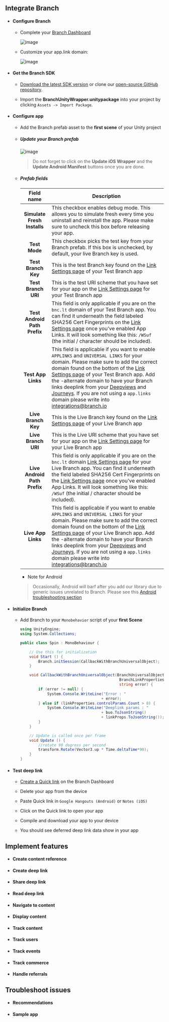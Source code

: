 ## Integrate Branch

- #### Configure Branch

	- Complete your [Branch Dashboard](https://dashboard.branch.io/settings/link)

		![image](http://i.imgur.com/eTuQXyZ.png)

	- Customize your app.link domain:

		![image](http://i.imgur.com/XPF1i6Z.png)

- #### Get the Branch SDK

	- [Download the latest SDK version](https://s3-us-west-1.amazonaws.com/branchhost/BranchUnityWrapper.unitypackage) or clone our [open-source GitHub repository](https://github.com/BranchMetrics/unity-branch-deep-linking).

	- Import the **BranchUnityWrapper.unitypackage** into your project by clicking `Assets -> Import Package`.

- #### Configure app

	- Add the Branch prefab asset to the **first scene** of your Unity project 

	- ##### Update your Branch prefab

		![image](http://i.imgur.com/j0ODW8S.png)

		> Do not forget to click on the **Update iOS Wrapper** and the **Update Android Manifest** buttons once you are done.

	- ##### Prefab fields

		| 	Field name 	| Description |
		|:-----------------------:|-------------------------------------------------------------------------------------------------------------------------------------------------------------------------------------|
		| **Simulate Fresh Installs** | This checkbox enables debug mode. This allows you to simulate fresh every time you uninstall and reinstall the app. Please make sure to uncheck this box before releasing your app. |
		| **Test Mode** | This checkbox picks the test key from your Branch prefab. If this box is unchecked, by default, your live Branch key is used.|
		| **Test Branch Key** | This is the test Branch key found on the [Link Settings page](https://dashboard.branch.io/link-settings) of your Test Branch app|
		| **Test Branch URI** | This is the test URI scheme that you have set for your app on the [Link Settings page](https://dashboard.branch.io/link-settings) for your Test Branch app|
		| **Test Android Path Prefix** | This field is only applicable if you are on the `bnc.lt` domain of your Test Branch app. You can find it underneath the field labeled SHA256 Cert Fingerprints on the [Link Settings page](https://dashboard.branch.io/link-settings) once you’ve enabled App Links. It will look something like this: `/WSuf` (the initial / character should be included).|
		| **Test App Links** | This field is applicable if you want to enable `APPLINKS` and `UNIVERSAL LINKS` for your domain. Please make sure to add the correct domain found on the bottom of the [Link Settings page](https://dashboard.branch.io/link-settings) of your Test Branch app. Add the -alternate domain to have your Branch links deeplink from your [Deepviews](https://branchmetrics.github.io/docs/pages/web/deep-views/) and [Journeys](https://branchmetrics.github.io/docs/pages/web/journeys/). If you are not using a `app.links` domain please write into [integrations@branch.io](mailto:integrations@branch.io)|
		| **Live Branch Key** | This is the Live Branch key found on the [Link Settings page](https://dashboard.branch.io/link-settings) of your Live Branch app|
		| **Live Branch URI** | This is the Live URI scheme that you have set for your app on the [Link Settings page](https://dashboard.branch.io/link-settings) for your Live Branch app|
		| **Live Android Path Prefix** | This field is only applicable if you are on the `bnc.lt` domain [Link Settings page](https://dashboard.branch.io/link-settings) for your Live Branch app. You can find it underneath the field labeled SHA256 Cert Fingerprints on the [Link Settings page](https://dashboard.branch.io/link-settings) once you’ve enabled App Links. It will look something like this: `/WSuf` (the initial / character should be included).|
		| **Live App Links** | This field is applicable if you want to enable `APPLINKS` and `UNIVERSAL LINKS` for your domain. Please make sure to add the correct domain found on the bottom of the [Link Settings page](https://dashboard.branch.io/link-settings) of your Live Branch app. Add the -alternate domain to have your Branch links deeplink from your [Deepviews](https://branchmetrics.github.io/docs/pages/web/deep-views/) and [Journeys](https://branchmetrics.github.io/docs/pages/web/journeys/). If you are not using a `app.links` domain please write into [integrations@branch.io](mailto:integrations@branch.io)|

		- Note for Android
		> 	Occasionally, Android will barf after you add our library due to generic issues unrelated to Branch. Please see this [Android troubleshooting section](https://branchmetrics.github.io/docs/pages/apps/android/#troubleshoot-issues)

- #### Initialize Branch

	- Add Branch to your `Monobehavior` script of your **first Scene**

		```csharp hl_lines="8 11 12 13 14 15 16 17 18 19 20 21 22 23"
		using UnityEngine;
		using System.Collections;

		public class Spin : MonoBehaviour {

			// Use this for initialization
			void Start () {
				Branch.initSession(CallbackWithBranchUniversalObject);
			}

			void CallbackWithBranchUniversalObject(BranchUniversalObject buo, 
													BranchLinkProperties linkProps, 
													string error) {
				if (error != null) {
					System.Console.WriteLine("Error : " 
											+ error);
				} else if (linkProperties.controlParams.Count > 0) {
					System.Console.WriteLine("Deeplink params : " 
											+ buo.ToJsonString() 
											+ linkProps.ToJsonString());
				}
			}

			// Update is called once per frame
			void Update () {
				//rotate 90 degress per second
				transform.Rotate(Vector3.up * Time.deltaTime*90);
			}
		}
		```

- #### Test deep link

	- [Create a Quick link](https://dashboard.branch.io/quick-links/qlc/define) on the Branch Dashboard

	- Delete your app from the device

	- Paste Quick link in `Google Hangouts (Android)` or `Notes (iOS)`

	- Click on the Quick link to open your app

	- Compile and download your app to your device

	- You should see deferred deep link data show in your app


## Implement features
- #### Create content reference
- #### Create deep link
- #### Share deep link
- #### Read deep link
- #### Navigate to content
- #### Display content
- #### Track content
- #### Track users
- #### Track events
- #### Track commerce
- #### Handle referrals

## Troubleshoot issues
- #### Recommendations
- #### Sample app
